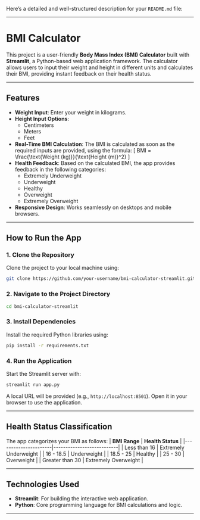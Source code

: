 Here’s a detailed and well-structured description for your `README.md` file:

---

# **BMI Calculator**

This project is a user-friendly **Body Mass Index (BMI) Calculator** built with **Streamlit**, a Python-based web application framework. The calculator allows users to input their weight and height in different units and calculates their BMI, providing instant feedback on their health status.

---

## **Features**
- **Weight Input**: Enter your weight in kilograms.
- **Height Input Options**: 
  - Centimeters
  - Meters
  - Feet
- **Real-Time BMI Calculation**: The BMI is calculated as soon as the required inputs are provided, using the formula:
  \[
  BMI = \frac{\text{Weight (kg)}}{\text{Height (m)}^2}
  \]
- **Health Feedback**: Based on the calculated BMI, the app provides feedback in the following categories:
  - Extremely Underweight
  - Underweight
  - Healthy
  - Overweight
  - Extremely Overweight
- **Responsive Design**: Works seamlessly on desktops and mobile browsers.

---

## **How to Run the App**

### **1. Clone the Repository**
Clone the project to your local machine using:
```bash
git clone https://github.com/your-username/bmi-calculator-streamlit.git
```

### **2. Navigate to the Project Directory**
```bash
cd bmi-calculator-streamlit
```

### **3. Install Dependencies**
Install the required Python libraries using:
```bash
pip install -r requirements.txt
```

### **4. Run the Application**
Start the Streamlit server with:
```bash
streamlit run app.py
```
A local URL will be provided (e.g., `http://localhost:8501`). Open it in your browser to use the application.

---

## **Health Status Classification**
The app categorizes your BMI as follows:
| **BMI Range**       | **Health Status**         |
|----------------------|---------------------------|
| Less than 16         | Extremely Underweight     |
| 16 - 18.5            | Underweight              |
| 18.5 - 25            | Healthy                  |
| 25 - 30             | Overweight               |
| Greater than 30      | Extremely Overweight     |

---

## **Technologies Used**
- **Streamlit**: For building the interactive web application.
- **Python**: Core programming language for BMI calculations and logic.
  
---

